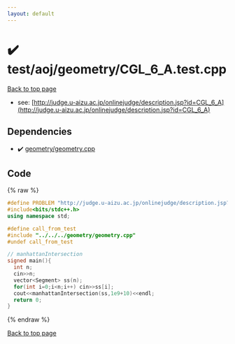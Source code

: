 ```yaml
---
layout: default
---
```


<!-- mathjax config similar to math.stackexchange -->
<script type="text/javascript" async
  src="https://cdnjs.cloudflare.com/ajax/libs/mathjax/2.7.5/MathJax.js?config=TeX-MML-AM_CHTML">
</script>
<script type="text/x-mathjax-config">
  MathJax.Hub.Config({
    TeX: { equationNumbers: { autoNumber: "AMS" }},
    tex2jax: {
      inlineMath: [ ['$','$'] ],
      processEscapes: true
    },
    "HTML-CSS": { matchFontHeight: false },
    displayAlign: "left",
    displayIndent: "2em"
  });
</script>

<script type="text/javascript" src="https://cdnjs.cloudflare.com/ajax/libs/jquery/3.4.1/jquery.min.js"></script>
<script src="https://cdn.jsdelivr.net/npm/jquery-balloon-js@1.1.2/jquery.balloon.min.js" integrity="sha256-ZEYs9VrgAeNuPvs15E39OsyOJaIkXEEt10fzxJ20+2I=" crossorigin="anonymous"></script>
<script type="text/javascript" src="../../../../assets/js/copy-button.js"></script>
<link rel="stylesheet" href="../../../../assets/css/copy-button.css" />


# :heavy_check_mark: test/aoj/geometry/CGL_6_A.test.cpp


[Back to top page](../../../../index.html)

* see: [http://judge.u-aizu.ac.jp/onlinejudge/description.jsp?id=CGL_6_A](http://judge.u-aizu.ac.jp/onlinejudge/description.jsp?id=CGL_6_A)


## Dependencies
* :heavy_check_mark: [geometry/geometry.cpp](../../../../library/geometry/geometry.cpp.html)


## Code
{% raw %}
```cpp
#define PROBLEM "http://judge.u-aizu.ac.jp/onlinejudge/description.jsp?id=CGL_6_A"
#include<bits/stdc++.h>
using namespace std;

#define call_from_test
#include "../../../geometry/geometry.cpp"
#undef call_from_test

// manhattanIntersection
signed main(){
  int n;
  cin>>n;
  vector<Segment> ss(n);
  for(int i=0;i<n;i++) cin>>ss[i];
  cout<<manhattanIntersection(ss,1e9+10)<<endl;
  return 0;
}

```
{% endraw %}

[Back to top page](../../../../index.html)


